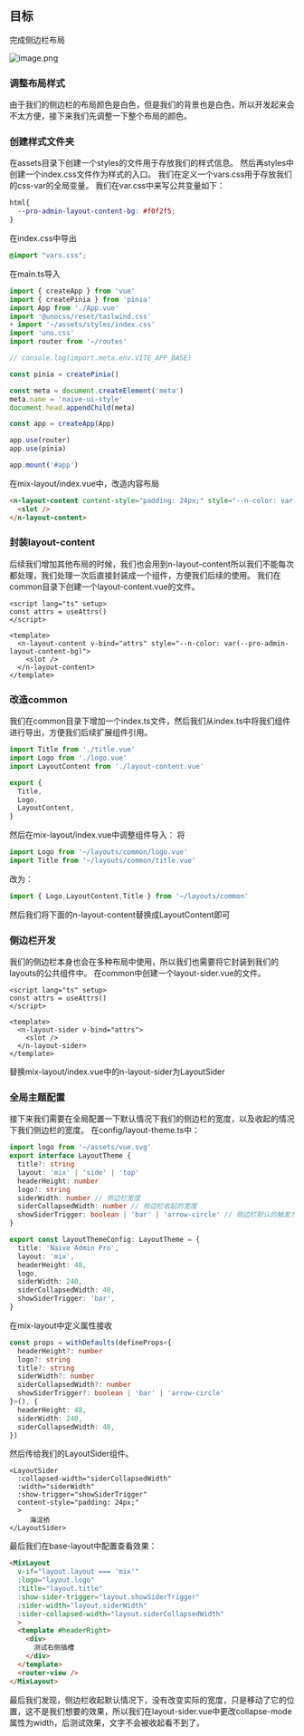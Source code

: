 ## 目标
完成侧边栏布局

![image.png](https://cdn.nlark.com/yuque/0/2022/png/10377041/1668118272654-481a3ac7-a422-492a-a0b3-7659bfd28deb.png#averageHue=%23f6f6f6&clientId=u43da87e0-c8e5-4&from=paste&height=1584&id=ub371e07c&name=image.png&originHeight=1584&originWidth=3312&originalType=binary&ratio=1&rotation=0&showTitle=false&size=140649&status=done&style=none&taskId=u64228559-a18c-4bce-b8d9-67f7cf3af50&title=&width=3312)

### 调整布局样式
由于我们的侧边栏的布局颜色是白色，但是我们的背景也是白色，所以开发起来会不太方便，接下来我们先调整一下整个布局的颜色。

### 创建样式文件夹
在assets目录下创建一个styles的文件用于存放我们的样式信息。
然后再styles中创建一个index.css文件作为样式的入口。
我们在定义一个vars.css用于存放我们的css-var的全局变量。
我们在var.css中来写公共变量如下：
```css
html{
  --pro-admin-layout-content-bg: #f0f2f5;
}

```
在index.css中导出
```css
@import "vars.css";
```
在main.ts导入
```typescript
import { createApp } from 'vue'
import { createPinia } from 'pinia'
import App from './App.vue'
import '@unocss/reset/tailwind.css'
+ import '~/assets/styles/index.css'
import 'uno.css'
import router from '~/routes'

// console.log(import.meta.env.VITE_APP_BASE)

const pinia = createPinia()

const meta = document.createElement('meta')
meta.name = 'naive-ui-style'
document.head.appendChild(meta)

const app = createApp(App)

app.use(router)
app.use(pinia)

app.mount('#app')

```

在mix-layout/index.vue中，改造内容布局
```html
<n-layout-content content-style="padding: 24px;" style="--n-color: var(--pro-admin-layout-content-bg)">
  <slot />
</n-layout-content>
```
### 封装layout-content
后续我们增加其他布局的时候，我们也会用到n-layout-content所以我们不能每次都处理，我们处理一次后直接封装成一个组件，方便我们后续的使用。
我们在common目录下创建一个layout-content.vue的文件。
```vue
<script lang="ts" setup>
const attrs = useAttrs()
</script>

<template>
  <n-layout-content v-bind="attrs" style="--n-color: var(--pro-admin-layout-content-bg)">
    <slot />
  </n-layout-content>
</template>

```

### 改造common
我们在common目录下增加一个index.ts文件，然后我们从index.ts中将我们组件进行导出，方便我们后续扩展组件引用。
```typescript
import Title from './title.vue'
import Logo from './logo.vue'
import LayoutContent from './layout-content.vue'

export {
  Title,
  Logo,
  LayoutContent,
}

```

然后在mix-layout/index.vue中调整组件导入：
将
```typescript
import Logo from '~/layouts/common/logo.vue'
import Title from '~/layouts/common/title.vue'
```
改为：
```typescript
import { Logo,LayoutContent,Title } from '~/layouts/common'

```
然后我们将下面的n-layout-content替换成LayoutContent即可

### 侧边栏开发
我们的侧边栏本身也会在多种布局中使用，所以我们也需要将它封装到我们的layouts的公共组件中。
在common中创建一个layout-sider.vue的文件。
```vue
<script lang="ts" setup>
const attrs = useAttrs()
</script>

<template>
  <n-layout-sider v-bind="attrs">
    <slot />
  </n-layout-sider>
</template>

```
替换mix-layout/index.vue中的n-layout-sider为LayoutSider

### 全局主题配置
接下来我们需要在全局配置一下默认情况下我们的侧边栏的宽度，以及收起的情况下我们侧边栏的宽度。
在config/layout-theme.ts中：
```typescript
import logo from '~/assets/vue.svg'
export interface LayoutTheme {
  title?: string
  layout: 'mix' | 'side' | 'top'
  headerHeight: number
  logo?: string
  siderWidth: number // 侧边栏宽度
  siderCollapsedWidth: number // 侧边栏收起的宽度
  showSiderTrigger: boolean | 'bar' | 'arrow-circle' // 侧边栏默认的触发方式
}

export const layoutThemeConfig: LayoutTheme = {
  title: 'Naive Admin Pro',
  layout: 'mix',
  headerHeight: 48,
  logo,
  siderWidth: 240,
  siderCollapsedWidth: 48,
  showSiderTrigger: 'bar',
}

```
在mix-layout中定义属性接收
```typescript
const props = withDefaults(defineProps<{
  headerHeight?: number
  logo?: string
  title?: string
  siderWidth?: number
  siderCollapsedWidth?: number
  showSiderTrigger?: boolean | 'bar' | 'arrow-circle'
}>(), {
  headerHeight: 48,
  siderWidth: 240,
  siderCollapsedWidth: 48,
})
```
然后传给我们的LayoutSider 组件。
```vue
<LayoutSider
  :collapsed-width="siderCollapsedWidth"
  :width="siderWidth"
  :show-trigger="showSiderTrigger"
  content-style="padding: 24px;"
  >
     海淀桥
</LayoutSider>
```
最后我们在base-layout中配置查看效果：
```html
<MixLayout
  v-if="layout.layout === 'mix'"
  :logo="layout.logo"
  :title="layout.title"
  :show-sider-trigger="layout.showSiderTrigger"
  :sider-width="layout.siderWidth"
  :sider-collapsed-width="layout.siderCollapsedWidth"
  >
  <template #headerRight>
    <div>
      测试右侧插槽
    </div>
  </template>
  <router-view />
</MixLayout>
```
最后我们发现，侧边栏收起默认情况下，没有改变实际的宽度，只是移动了它的位置，这不是我们想要的效果，所以我们在layout-sider.vue中更改collapse-mode属性为width，后测试效果，文字不会被收起看不到了。


